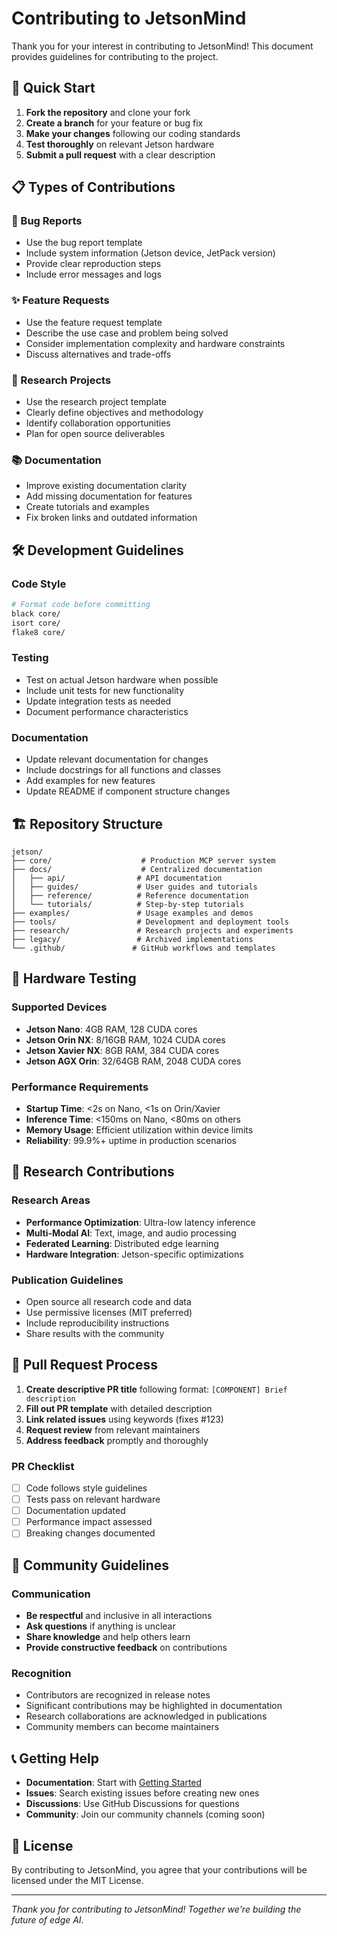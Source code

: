 # Contributing to JetsonMind

Thank you for your interest in contributing to JetsonMind! This document provides guidelines for contributing to the project.

## 🚀 Quick Start

1. **Fork the repository** and clone your fork
2. **Create a branch** for your feature or bug fix
3. **Make your changes** following our coding standards
4. **Test thoroughly** on relevant Jetson hardware
5. **Submit a pull request** with a clear description

## 📋 Types of Contributions

### 🐛 Bug Reports
- Use the bug report template
- Include system information (Jetson device, JetPack version)
- Provide clear reproduction steps
- Include error messages and logs

### ✨ Feature Requests
- Use the feature request template
- Describe the use case and problem being solved
- Consider implementation complexity and hardware constraints
- Discuss alternatives and trade-offs

### 🔬 Research Projects
- Use the research project template
- Clearly define objectives and methodology
- Identify collaboration opportunities
- Plan for open source deliverables

### 📚 Documentation
- Improve existing documentation clarity
- Add missing documentation for features
- Create tutorials and examples
- Fix broken links and outdated information

## 🛠️ Development Guidelines

### Code Style
```bash
# Format code before committing
black core/
isort core/
flake8 core/
```

### Testing
- Test on actual Jetson hardware when possible
- Include unit tests for new functionality
- Update integration tests as needed
- Document performance characteristics

### Documentation
- Update relevant documentation for changes
- Include docstrings for all functions and classes
- Add examples for new features
- Update README if component structure changes

## 🏗️ Repository Structure

```
jetson/
├── core/                    # Production MCP server system
├── docs/                    # Centralized documentation
│   ├── api/                # API documentation
│   ├── guides/             # User guides and tutorials
│   ├── reference/          # Reference documentation
│   └── tutorials/          # Step-by-step tutorials
├── examples/               # Usage examples and demos
├── tools/                  # Development and deployment tools
├── research/               # Research projects and experiments
├── legacy/                 # Archived implementations
└── .github/               # GitHub workflows and templates
```

## 🎯 Hardware Testing

### Supported Devices
- **Jetson Nano**: 4GB RAM, 128 CUDA cores
- **Jetson Orin NX**: 8/16GB RAM, 1024 CUDA cores  
- **Jetson Xavier NX**: 8GB RAM, 384 CUDA cores
- **Jetson AGX Orin**: 32/64GB RAM, 2048 CUDA cores

### Performance Requirements
- **Startup Time**: <2s on Nano, <1s on Orin/Xavier
- **Inference Time**: <150ms on Nano, <80ms on others
- **Memory Usage**: Efficient utilization within device limits
- **Reliability**: 99.9%+ uptime in production scenarios

## 🔬 Research Contributions

### Research Areas
- **Performance Optimization**: Ultra-low latency inference
- **Multi-Modal AI**: Text, image, and audio processing
- **Federated Learning**: Distributed edge learning
- **Hardware Integration**: Jetson-specific optimizations

### Publication Guidelines
- Open source all research code and data
- Use permissive licenses (MIT preferred)
- Include reproducibility instructions
- Share results with the community

## 📝 Pull Request Process

1. **Create descriptive PR title** following format: `[COMPONENT] Brief description`
2. **Fill out PR template** with detailed description
3. **Link related issues** using keywords (fixes #123)
4. **Request review** from relevant maintainers
5. **Address feedback** promptly and thoroughly

### PR Checklist
- [ ] Code follows style guidelines
- [ ] Tests pass on relevant hardware
- [ ] Documentation updated
- [ ] Performance impact assessed
- [ ] Breaking changes documented

## 🤝 Community Guidelines

### Communication
- **Be respectful** and inclusive in all interactions
- **Ask questions** if anything is unclear
- **Share knowledge** and help others learn
- **Provide constructive feedback** on contributions

### Recognition
- Contributors are recognized in release notes
- Significant contributions may be highlighted in documentation
- Research collaborations are acknowledged in publications
- Community members can become maintainers

## 📞 Getting Help

- **Documentation**: Start with [Getting Started](docs/01-GETTING-STARTED.md)
- **Issues**: Search existing issues before creating new ones
- **Discussions**: Use GitHub Discussions for questions
- **Community**: Join our community channels (coming soon)

## 📄 License

By contributing to JetsonMind, you agree that your contributions will be licensed under the MIT License.

---
*Thank you for contributing to JetsonMind! Together we're building the future of edge AI.*
